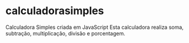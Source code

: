 # calculadorasimples
Calculadora Simples criada em JavaScript
Esta calculadora realiza soma, subtração, multiplicação, divisão e porcentagem.
